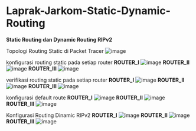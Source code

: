 # Laprak-Jarkom-Static-Dynamic-Routing

__Static Routing dan Dynamic Routing RIPv2__

Topologi Routing Static di Packet Tracer
![image](https://github.com/dwiaurelia/Laprak-Jarkom-Static-Dynamic-Routing/assets/126183346/0ed27ce5-c48a-40d9-b3a6-f611d66d1262)

konfigurasi routing static pada setiap router
**ROUTER_I**
![image](https://github.com/dwiaurelia/Laprak-Jarkom-Static-Dynamic-Routing/assets/126183346/226e424f-e92c-49ca-83eb-660388a112be)
**ROUTER_II**
![image](https://github.com/dwiaurelia/Laprak-Jarkom-Static-Dynamic-Routing/assets/126183346/66748839-9768-4ad4-bf86-339ca3b6ee4a)
**ROUTER_III**
![image](https://github.com/dwiaurelia/Laprak-Jarkom-Static-Dynamic-Routing/assets/126183346/f1574d2f-68d2-418d-b9b2-57a1977ae175)

verifikasi routing static pada setiap router
**ROUTER_I**
![image](https://github.com/dwiaurelia/Laprak-Jarkom-Static-Dynamic-Routing/assets/126183346/95906ab9-22d3-4a24-a0d1-083f14a2530d)
**ROUTER_II**
![image](https://github.com/dwiaurelia/Laprak-Jarkom-Static-Dynamic-Routing/assets/126183346/196eac09-3779-4c39-9f13-4e7e57fd8d20)
**ROUTER_III**
![image](https://github.com/dwiaurelia/Laprak-Jarkom-Static-Dynamic-Routing/assets/126183346/6f5f0081-8377-4a21-9ce3-ae4a3ef62c28)

konfigurasi default route
**ROUTER_I**
![image](https://github.com/dwiaurelia/Laprak-Jarkom-Static-Dynamic-Routing/assets/126183346/1fe4707c-2884-4de8-aec1-e6cacbe98efe)
**ROUTER_II**
![image](https://github.com/dwiaurelia/Laprak-Jarkom-Static-Dynamic-Routing/assets/126183346/6ab1baf4-d1e4-4183-9102-4f7213c3afdd)
**ROUTER_III**
![image](https://github.com/dwiaurelia/Laprak-Jarkom-Static-Dynamic-Routing/assets/126183346/98cb05a4-c3a3-4b23-b70f-dc091098fede)

 Konfigurasi Routing Dinamic RIPv2
**ROUTER_I**
![image](https://github.com/dwiaurelia/Laprak-Jarkom-Static-Dynamic-Routing/assets/126183346/4a29106a-b95f-4dc4-ae62-1c24a4c22f70)
**ROUTER_II**
![image](https://github.com/dwiaurelia/Laprak-Jarkom-Static-Dynamic-Routing/assets/126183346/6295c172-a469-49e5-9396-91c8094cbd34)
**ROUTER_III**
![image](https://github.com/dwiaurelia/Laprak-Jarkom-Static-Dynamic-Routing/assets/126183346/a930c70d-5dac-44a8-9a03-1aa972bee958)
